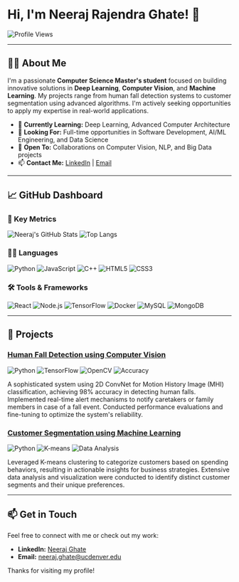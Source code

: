 # Hi, I'm Neeraj Rajendra Ghate! 👋

![Profile Views](https://komarev.com/ghpvc/?username=neerajghate&color=blueviolet)

---

## 👨‍💻 About Me

I'm a passionate **Computer Science Master's student** focused on building innovative solutions in **Deep Learning**, **Computer Vision**, and **Machine Learning**. My projects range from human fall detection systems to customer segmentation using advanced algorithms. I'm actively seeking opportunities to apply my expertise in real-world applications.

- 🌱 **Currently Learning:** Deep Learning, Advanced Computer Architecture
- 💼 **Looking For:** Full-time opportunities in Software Development, AI/ML Engineering, and Data Science
- 👯 **Open To:** Collaborations on Computer Vision, NLP, and Big Data projects
- 📫 **Contact Me:** [LinkedIn](https://www.linkedin.com/in/neeraj-ghate/) | [Email](mailto:neeraj.ghate@ucdenver.edu)
---

## 📈 GitHub Dashboard

### 🌟 Key Metrics
![Neeraj's GitHub Stats](https://github-readme-stats.vercel.app/api?username=neerajghate&show_icons=true&theme=merko)
![Top Langs](https://github-readme-stats.vercel.app/api/top-langs/?username=neerajghate&layout=compact&theme=merko) 


### 🧑‍💻 Languages
![Python](https://img.shields.io/badge/-Python-3776AB?style=for-the-badge&logo=python&logoColor=white)
![JavaScript](https://img.shields.io/badge/-JavaScript-F7DF1E?style=for-the-badge&logo=javascript&logoColor=black)
![C++](https://img.shields.io/badge/-C++-00599C?style=for-the-badge&logo=cplusplus&logoColor=white)
![HTML5](https://img.shields.io/badge/-HTML5-E34F26?style=for-the-badge&logo=html5&logoColor=white)
![CSS3](https://img.shields.io/badge/-CSS3-1572B6?style=for-the-badge&logo=css3&logoColor=white)

### 🛠️ Tools & Frameworks
![React](https://img.shields.io/badge/-ReactJS-61DAFB?style=for-the-badge&logo=react&logoColor=black)
![Node.js](https://img.shields.io/badge/-Node.js-339933?style=for-the-badge&logo=nodedotjs&logoColor=white)
![TensorFlow](https://img.shields.io/badge/-TensorFlow-FF6F00?style=for-the-badge&logo=tensorflow&logoColor=white)
![Docker](https://img.shields.io/badge/-Docker-2496ED?style=for-the-badge&logo=docker&logoColor=white)
![MySQL](https://img.shields.io/badge/-MySQL-4479A1?style=for-the-badge&logo=mysql&logoColor=white)
![MongoDB](https://img.shields.io/badge/-MongoDB-47A248?style=for-the-badge&logo=mongodb&logoColor=white)

---

## 🚀 Projects

### [Human Fall Detection using Computer Vision](https://github.com/neerajghate/human-fall-detection)
![Python](https://img.shields.io/badge/Language-Python-blue)
![TensorFlow](https://img.shields.io/badge/Library-TensorFlow-orange)
![OpenCV](https://img.shields.io/badge/Tool-OpenCV-red)
![Accuracy](https://img.shields.io/badge/Accuracy-98%25-brightgreen)

A sophisticated system using 2D ConvNet for Motion History Image (MHI) classification, achieving 98% accuracy in detecting human falls. Implemented real-time alert mechanisms to notify caretakers or family members in case of a fall event. Conducted performance evaluations and fine-tuning to optimize the system's reliability.

### [Customer Segmentation using Machine Learning](https://github.com/neerajghate/customer-segmentation)
![Python](https://img.shields.io/badge/Language-Python-blue)
![K-means](https://img.shields.io/badge/Algorithm-K--means-green)
![Data Analysis](https://img.shields.io/badge/Task-Data%20Analysis-yellow)

Leveraged K-means clustering to categorize customers based on spending behaviors, resulting in actionable insights for business strategies. Extensive data analysis and visualization were conducted to identify distinct customer segments and their unique preferences.

---


## 📫 Get in Touch

Feel free to connect with me or check out my work:
- **LinkedIn:** [Neeraj Ghate](https://www.linkedin.com/in/neeraj-ghate/)
- **Email:** neeraj.ghate@ucdenver.edu

Thanks for visiting my profile! 
